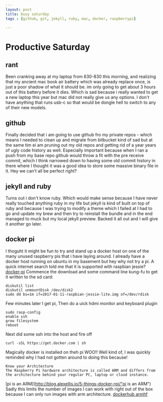 ```yaml
---
layout: post
title: busy saturday
tags : [github, git, jekyll, ruby, mac, docker, raspberrypi]

---
```

# Productive Saturday

## rant
Been cranking away at my laptop from 630-830 this morning, and realizing that my ancient mac book air battery which was already replace once, is just a poor shadow of what it should be. im only going to get about 3 hours out of this battery before it dies.  Which is sad because i really wanted to get a new laptop this year but mac did not really give us any options. I don't have anything that runs usb-c so that would be dongle hell to switch to any of their new models.

## github
Finally decided that i am going to use github fro my private repos - which means I needed to clean up and migrate from bitbucket  kind of sad  but at the same tim ei am pruning out my old repos and getting rid of a year years of ugly code history as well.  Especially important because when I ran a push from my base repo github would throw a fit with the pre receive commit, which I think narrowed down to having some old commit history in there where I thought it was a good idea to store some massive binary file in it.  Hey we can't all be perfect right?

## jekyll and ruby
Turns out i don't know ruby.   Which would make sense because I have never really touched anything ruby in my life but jekyll is kind of built on top of ruby and because I was trying to modify a theme which I failed at I had to go and update my brew and then try to reinstall the bundle and in the end managed to muck but my local jekyll preview.  Backed it all out and I will give it another go later. 

## docker pi
I thoguht it might be fun to try and stand up a docker host on one of the many unused raspberry pis that i have laying around.   I already have a docker host running on ubuntu in my basement but hey why not try a pi. 
A quick internet search told me that it is supported with raspbian jessie?  [docker-pi](https://www.raspberrypi.org/blog/docker-comes-to-raspberry-pi/ "docker-pi") Commence the download and some command line kung-fu to get it written to the sd card: 
```
diskutil list
diskutil unmountDisk /dev/disk2
sudo dd bs=1m if=2017-01-11-raspbian-jessie-lite.img of=/dev/rdisk
```
Few minutes later I get pi, Then do a uick hdmi monitor and keyboard plugin 
```
sudo rasp-config
enable ssh
grow filesystem
reboot
```
Next did some ssh into the host and fire off
```
curl -sSL https://get.docker.com | sh
``` 
Magically docker is installed on theh pi  WOO!! Well kind of, I was quickly reminded why 
I had not gotten around to doing this because! 

```
Know your Architecture
The Raspberry Pi hardware architecture is called ARM and differs from the architecture behind your regular PC, laptop or cloud instance.
```
[pi is an ARM](http://blog.alexellis.io/5-things-docker-rpi/"pi is an ARM")
Sadly this limits the number of images I can work with right out of the box because I can only run images with arm architecture. [dockerhub armhf](https://hub.docker.com/r/armhf/ "armhf")
  
